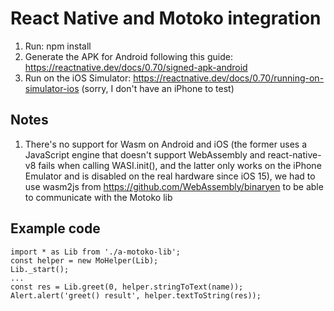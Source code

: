 # React Native and Motoko integration
1. Run: npm install
2. Generate the APK for Android following this guide: https://reactnative.dev/docs/0.70/signed-apk-android
3. Run on the iOS Simulator: https://reactnative.dev/docs/0.70/running-on-simulator-ios (sorry, I don't have an iPhone to test)

## Notes
1. There's no support for Wasm on Android and iOS (the former uses a JavaScript engine that doesn't support WebAssembly and react-native-v8 fails when calling WASI.init(), and the latter only works on the iPhone Emulator and is disabled on the real hardware since iOS 15), we had to use wasm2js from https://github.com/WebAssembly/binaryen to be able to communicate with the Motoko lib

## Example code
    import * as Lib from './a-motoko-lib';
    const helper = new MoHelper(Lib);
    Lib._start();
    ...
    const res = Lib.greet(0, helper.stringToText(name));
    Alert.alert('greet() result', helper.textToString(res));
